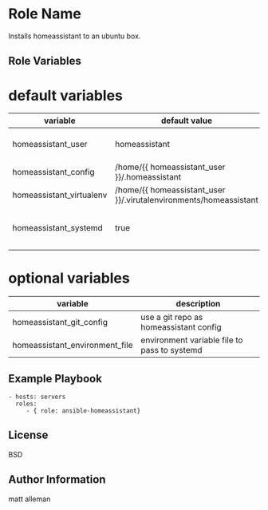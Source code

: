 Role Name
=========

Installs homeassistant to an ubuntu box.

Role Variables
--------------
# default variables
| variable | default value | description |
| --- | --- | --- |
| homeassistant_user | homeassistant | user to run homeassistant as |
| homeassistant_config| /home/{{ homeassistant_user }}/.homeassistant | config directory |
| homeassistant_virtualenv| /home/{{ homeassistant_user }}/.virutalenvironments/homeassistant | virtualenv location |
| homeassistant_systemd| true | install a systemd file for homeassistant | 

# optional variables
| variable | description |
| --- | --- |
| homeassistant_git_config | use a git repo as homeassistant config |
| homeassistant_environment_file | environment variable file to pass to systemd |


Example Playbook
----------------

    - hosts: servers
      roles:
         - { role: ansible-homeassistant}

License
-------

BSD

Author Information
------------------

matt alleman
